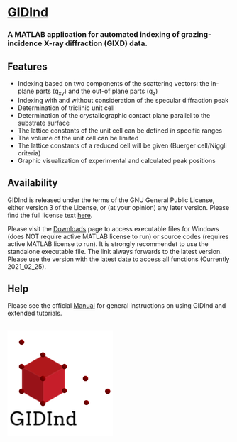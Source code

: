 # [GIDInd](https://www.if.tugraz.at/amd/GIDInd/) 

### A MATLAB application for automated indexing of grazing-incidence X-ray diffraction (GIXD) data.

## Features
- Indexing based on two components of the scattering vectors: the in-plane parts (q<sub>xy</sub>) and the out-of plane parts (q<sub>z</sub>)
- Indexing with and without consideration of the specular diffraction peak
- Determination of triclinic unit cell
- Determination of the crystallographic contact plane parallel to the substrate surface 
- The lattice constants of the unit cell can be defined in specific ranges
- The volume of the unit cell can be limited
- The lattice constants of a reduced cell will be given (Buerger cell/Niggli criteria)
- Graphic visualization of experimental and calculated peak positions
## Availability 
GIDInd is released under the terms of the GNU General Public License, either version 3 of the License, or (at your opinion) any later version. Please find the full license text [here](GIDInd_GeneralPublicLicense.txt).

Please visit the [Downloads](https://github.com/m-kainz/GIDInd/wiki/Downloads) page to access executable files for Windows (does NOT require active MATLAB license to run) or source codes (requires active MATLAB license to run). It is strongly recommendet to use the standalone executable file. The link always forwards to the latest version. Please use the version with the latest date to access all functions (Currently 2021_02_25).
## Help 
Please see the official [Manual](GIDInd_Manual_1_0.pdf) for general instructions on using GIDInd and extended tutorials.
##
![Logo](https://raw.githubusercontent.com/m-kainz/GIDInd/main/GIDInd_Logo.png)
